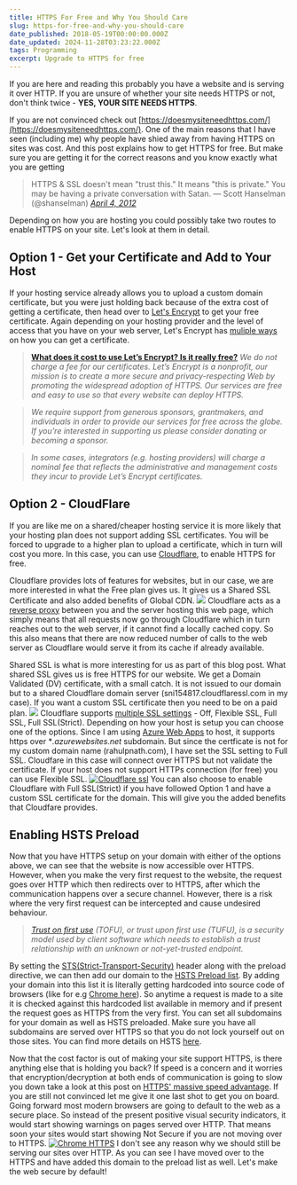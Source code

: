 ```yaml
---
title: HTTPS For Free and Why You Should Care
slug: https-for-free-and-why-you-should-care
date_published: 2018-05-19T00:00:00.000Z
date_updated: 2024-11-28T03:23:22.000Z
tags: Programming
excerpt: Upgrade to HTTPS for free
---
```


If you are here and reading this probably you have a website and is serving it over HTTP. If you are unsure of whether your site needs HTTPS or not, don't think twice - **YES, YOUR SITE NEEDS HTTPS**.

If you are not convinced check out [https://doesmysiteneedhttps.com/](https://doesmysiteneedhttps.com/). One of the main reasons that I have seen (including me) why people have shied away from having HTTPS on sites was cost. And this post explains how to get HTTPS for free. But make sure you are getting it for the correct reasons and you know exactly what you are getting

> HTTPS & SSL doesn't mean "trust this." It means "this is private." You may be having a private conversation with Satan.
> — Scott Hanselman (@shanselman) [*April 4, 2012*](https://twitter.com/shanselman/status/187572289724887041?ref_src=twsrc%5Etfw)

Depending on how you are hosting you could possibly take two routes to enable HTTPS on your site. Let's look at them in detail.

## Option 1 - Get your Certificate and Add to Your Host

If your hosting service already allows you to upload a custom domain certificate, but you were just holding back because of the extra cost of getting a certificate, then head over to [Let's Encrypt](https://letsencrypt.org/) to get your free certificate. Again depending on your hosting provider and the level of access that you have on your web server, Let's Encrypt has [muliple ways](https://letsencrypt.org/getting-started/) on how you can get a certificate.

> [**What does it cost to use Let’s Encrypt? Is it really free?**](https://letsencrypt.org/docs/faq/#general)
> *We do not charge a fee for our certificates. Let’s Encrypt is a nonprofit, our mission is to create a more secure and privacy-respecting Web by promoting the widespread adoption of HTTPS. Our services are free and easy to use so that every website can deploy HTTPS.*

> *We require support from generous sponsors, grantmakers, and individuals in order to provide our services for free across the globe. If you’re interested in supporting us please consider donating or becoming a sponsor.*

> *In some cases, integrators (e.g. hosting providers) will charge a nominal fee that reflects the administrative and management costs they incur to provide Let’s Encrypt certificates.*

## Option 2 - CloudFlare

If you are like me on a shared/cheaper hosting service it is more likely that your hosting plan does not support adding SSL certificates. You will be forced to upgrade to a higher plan to upload a certificate, which in turn will cost you more. In this case, you can use [Cloudflare](https://www.cloudflare.com/), to enable HTTPS for free.

Cloudflare provides lots of features for websites, but in our case, we are more interested in what the Free plan gives us. It gives us a Shared SSL Certificate and also added benefits of Global CDN.
![](__GHOST_URL__/content/images/cloudflare_free_plan.png)
Cloudflare acts as a [reverse proxy](https://en.wikipedia.org/wiki/Reverse_proxy) between you and the server hosting this web page, which simply means that all requests now go through Cloudflare which in turn reaches out to the web server, if it cannot find a locally cached copy. So this also means that there are now reduced number of calls to the web server as Cloudflare would serve it from its cache if already available.

Shared SSL is what is more interesting for us as part of this blog post. What shared SSL gives us is free HTTPS for our website. We get a Domain Validated (DV) certificate, with a small catch. It is not issued to our domain but to a shared Cloudflare domain server (sni154817.cloudflaressl.com in my case). If you want a custom SSL certificate then you need to be on a paid plan.
![](__GHOST_URL__/content/images/blog_ssl_certificate.png)
Cloudflare supports [multiple SSL settings](https://support.cloudflare.com/hc/en-us/articles/200170416) - Off, Flexible SSL, Full SSL, Full SSL(Strict). Depending on how your host is setup you can choose one of the options. Since I am using [Azure Web Apps](https://azure.microsoft.com/en-au/services/app-service/web/) to host, it supports https over **.azurewebsites.net* subdomain. But since the certficate is not for my custom domain name (rahulpnath.com), I have set the SSL setting to Full SSL. Cloudfare in this case will connect over HTTPS but not validate the certificate. If your host does not support HTTPs connection (for free) you can use Flexible SSL.
[![Cloudflare ssl](__GHOST_URL__/content/images/cloudflare_ssl_modes.png)](https://www.cloudflare.com/ssl/)
You can also choose to enable Cloudflare with Full SSL(Strict) if you have followed Option 1 and have a custom SSL certificate for the domain. This will give you the added benefits that Cloudfare provides.

## Enabling HSTS Preload

Now that you have HTTPS setup on your domain with either of the options above, we can see that the website is now accessible over HTTPS. However, when you make the very first request to the website, the request goes over HTTP which then redirects over to HTTPS, after which the communication happens over a secure channel. However, there is a risk where the very first request can be intercepted and cause undesired behaviour.

> *[Trust on first use](https://en.wikipedia.org/wiki/Trust_on_first_use) (TOFU), or trust upon first use (TUFU), is a security model used by client software which needs to establish a trust relationship with an unknown or not-yet-trusted endpoint.*

By setting the [STS(Strict-Transport-Security)](https://developer.mozilla.org/en-US/docs/Web/HTTP/Headers/Strict-Transport-Security) header along with the preload directive, we can then add our domain to the [HSTS Preload list](https://hstspreload.org/). By adding your domain into this list it is literally getting hardcoded into source code of browsers (like for e.g [Chrome here](https://chromium.googlesource.com/chromium/src/net/+/master/http/transport_security_state_static.json)). So anytime a request is made to a site it is checked against this hardcoded list available in memory and if present the request goes as HTTPS from the very first. You can set all subdomains for your domain as well as HSTS preloaded. Make sure you have all subdomains are served over HTTPS so that you do not lock yourself out on those sites. You can find more details on HSTS [here](https://scotthelme.co.uk/hsts-the-missing-link-in-tls/).

Now that the cost factor is out of making your site support HTTPS, is there anything else that is holding you back? If speed is a concern and it worries that encryption/decryption at both ends of communication is going to slow you down take a look at this post on [HTTPS' massive speed advantage](https://www.troyhunt.com/i-wanna-go-fast-https-massive-speed-advantage/). If you are still not convinced let me give it one last shot to get you on board. Going forward most modern browsers are going to default to the web as a secure place. So instead of the present positive visual security indicators, it would start showing warnings on pages served over HTTP. That means soon your sites would start showing Not Secure if you are not moving over to HTTPS.
[![Chrome HTTPS](__GHOST_URL__/content/images/chrome_https.png)](https://blog.chromium.org/2018/05/evolving-chromes-security-indicators.html)
I don't see any reason why we should still be serving our sites over HTTP. As you can see I have moved over to the HTTPS and have added this domain to the preload list as well. Let's make the web secure by default!
